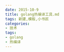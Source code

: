 ```yaml
---
date: 2015-10-9
title: golang热编译工具.md
tags: 新建,模板,小书匠
categories:
- 技术
tags:
- golang
- 热编译
---
```



